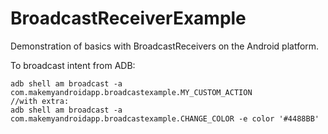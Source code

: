 BroadcastReceiverExample
========================

Demonstration of basics with BroadcastReceivers on the Android platform.

To broadcast intent from ADB:

    adb shell am broadcast -a com.makemyandroidapp.broadcastexample.MY_CUSTOM_ACTION
    //with extra:
    adb shell am broadcast -a com.makemyandroidapp.broadcastexample.CHANGE_COLOR -e color '#4488BB'
